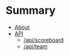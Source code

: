 # Summary

- [About](./about.md)
- [API](./api/index.md)
  - [/api/scoreboard](./api/scoreboard.md)
  - [/api/team](./api/team.md)